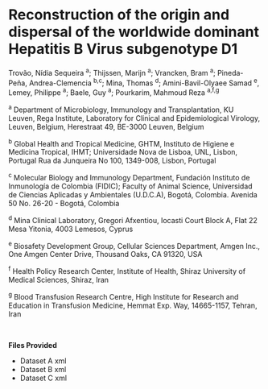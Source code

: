 # Reconstruction of the origin and dispersal of the worldwide dominant Hepatitis B Virus subgenotype D1

Trovão, Nídia Sequeira <sup>a</sup>; Thijssen, Marijn <sup>a</sup>; Vrancken, Bram <sup>a</sup>; Pineda-Peña, Andrea-Clemencia <sup>b,c</sup>; Mina, Thomas <sup>d</sup>; Amini-Bavil-Olyaee Samad <sup>e</sup>, Lemey, Philippe <sup>a</sup>; Baele, Guy <sup>a</sup>; Pourkarim, Mahmoud Reza <sup>a,f,g</sup>

<sup>a</sup> Department of Microbiology, Immunology and Transplantation, KU Leuven, Rega Institute, Laboratory for Clinical and Epidemiological Virology, Leuven, Belgium, Herestraat 49, BE-3000 Leuven, Belgium 

<sup>b</sup> Global Health and Tropical Medicine, GHTM, Instituto de Higiene e Medicina Tropical, IHMT; Universidade Nova de Lisboa, UNL, Lisbon, Portugal Rua da Junqueira No 100, 1349-008, Lisbon, Portugal

<sup>c</sup> Molecular Biology and Immunology Department, Fundación Instituto de Inmunología de Colombia (FIDIC); Faculty of Animal Science, Universidad de Ciencias Aplicadas y Ambientales (U.D.C.A), Bogotá, Colombia. Avenida 50 No. 26-20 - Bogotá, Colombia

<sup>d</sup> Mina Clinical Laboratory, Gregori Afxentiou, Iocasti Court Block A, Flat 22 Mesa Yitonia,
4003 Lemesos, Cyprus 

<sup>e</sup> Biosafety Development Group, Cellular Sciences Department, Amgen Inc., One Amgen Center Drive, Thousand Oaks, CA 91320, USA  

<sup>f</sup> Health Policy Research Center, Institute of Health, Shiraz University of Medical Sciences, Shiraz, Iran

<sup>g</sup> Blood Transfusion Research Centre, High Institute for Research and Education in Transfusion Medicine, Hemmat Exp. Way, 14665-1157, Tehran, Iran

<br>

**Files Provided**
- Dataset A xml
- Dataset B xml
- Dataset C xml
